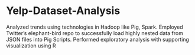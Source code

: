 # Yelp-Dataset-Analysis
Analyzed trends using technologies in Hadoop like Pig, Spark. Employed Twitter’s elephant-bird repo to successfully load highly nested data from JSON files into Pig Scripts. Performed exploratory analysis with supporting visualization using R
